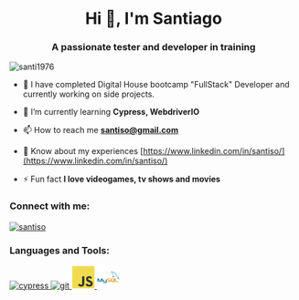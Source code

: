 <h1 align="center">Hi 👋, I'm Santiago</h1>
<h3 align="center">A passionate tester and developer in training</h3>

<p align="left"> <img src="https://komarev.com/ghpvc/?username=santi1976&label=Profile%20views&color=0e75b6&style=flat" alt="santi1976" /> </p>

- 🔭 I have completed Digital House bootcamp "FullStack" Developer and  currently working on side projects.

- 🌱 I’m currently learning **Cypress, WebdriverIO**

- 📫 How to reach me **santiso@gmail.com**

- 📄 Know about my experiences [https://www.linkedin.com/in/santiso/](https://www.linkedin.com/in/santiso/)

- ⚡ Fun fact **I love videogames, tv shows and movies**

<h3 align="left">Connect with me:</h3>
<p align="left">
<a href="https://linkedin.com/in/santiso" target="blank"><img align="center" src="https://raw.githubusercontent.com/rahuldkjain/github-profile-readme-generator/master/src/images/icons/Social/linked-in-alt.svg" alt="santiso" height="30" width="40" /></a>
</p>

<h3 align="left">Languages and Tools:</h3>
<p align="left"> <a href="https://www.cypress.io" target="_blank"> <img src="https://raw.githubusercontent.com/simple-icons/simple-icons/6e46ec1fc23b60c8fd0d2f2ff46db82e16dbd75f/icons/cypress.svg" alt="cypress" width="40" height="40"/> </a> <a href="https://git-scm.com/" target="_blank"> <img src="https://www.vectorlogo.zone/logos/git-scm/git-scm-icon.svg" alt="git" width="40" height="40"/> </a> <a href="https://developer.mozilla.org/en-US/docs/Web/JavaScript" target="_blank"> <img src="https://raw.githubusercontent.com/devicons/devicon/master/icons/javascript/javascript-original.svg" alt="javascript" width="40" height="40"/> </a> <a href="https://www.mysql.com/" target="_blank"> <img src="https://raw.githubusercontent.com/devicons/devicon/master/icons/mysql/mysql-original-wordmark.svg" alt="mysql" width="40" height="40"/> </a> </p>
